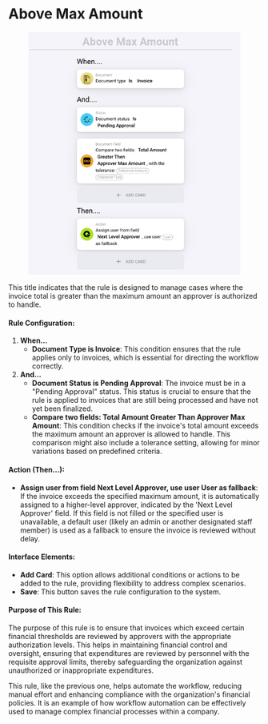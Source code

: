 # Above Max Amount

<figure><img src="../../../../.gitbook/assets/Bildschirmfoto 2024-05-03 um 14.51.42.png" alt=""><figcaption></figcaption></figure>

This title indicates that the rule is designed to manage cases where the invoice total is greater than the maximum amount an approver is authorized to handle.

#### Rule Configuration:

1. **When…**
   * **Document Type is Invoice**: This condition ensures that the rule applies only to invoices, which is essential for directing the workflow correctly.
2. **And…**
   * **Document Status is Pending Approval**: The invoice must be in a "Pending Approval" status. This status is crucial to ensure that the rule is applied to invoices that are still being processed and have not yet been finalized.
   * **Compare two fields: Total Amount Greater Than Approver Max Amount**: This condition checks if the invoice's total amount exceeds the maximum amount an approver is allowed to handle. This comparison might also include a tolerance setting, allowing for minor variations based on predefined criteria.

#### Action (Then…):

* **Assign user from field Next Level Approver, use user User as fallback**: If the invoice exceeds the specified maximum amount, it is automatically assigned to a higher-level approver, indicated by the 'Next Level Approver' field. If this field is not filled or the specified user is unavailable, a default user (likely an admin or another designated staff member) is used as a fallback to ensure the invoice is reviewed without delay.

#### Interface Elements:

* **Add Card**: This option allows additional conditions or actions to be added to the rule, providing flexibility to address complex scenarios.
* **Save**: This button saves the rule configuration to the system.

#### Purpose of This Rule:

The purpose of this rule is to ensure that invoices which exceed certain financial thresholds are reviewed by approvers with the appropriate authorization levels. This helps in maintaining financial control and oversight, ensuring that expenditures are reviewed by personnel with the requisite approval limits, thereby safeguarding the organization against unauthorized or inappropriate expenditures.

This rule, like the previous one, helps automate the workflow, reducing manual effort and enhancing compliance with the organization's financial policies. It is an example of how workflow automation can be effectively used to manage complex financial processes within a company.

